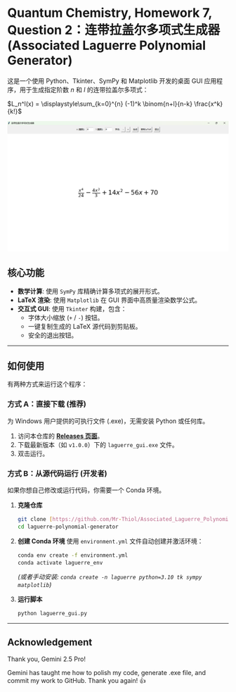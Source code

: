 # Quantum Chemistry, Homework 7, Question 2：连带拉盖尔多项式生成器 (Associated Laguerre Polynomial Generator)

这是一个使用 Python、Tkinter、SymPy 和 Matplotlib 开发的桌面 GUI 应用程序，用于生成指定阶数 $n$ 和 $l$ 的连带拉盖尔多项式：

$L_n^l(x) = \displaystyle\sum_{k=0}^{n} (-1)^k \binom{n+l}{n-k} \frac{x^k}{k!}$

![screenshot](.//screenshot.png)

## 核心功能

* **数学计算**: 使用 `SymPy` 库精确计算多项式的展开形式。
* **LaTeX 渲染**: 使用 `Matplotlib` 在 GUI 界面中高质量渲染数学公式。
* **交互式 GUI**: 使用 `Tkinter` 构建，包含：
    * 字体大小缩放 (`+` / `-`) 按钮。
    * 一键复制生成的 LaTeX 源代码到剪贴板。
    * 安全的退出按钮。

---

## 如何使用

有两种方式来运行这个程序：

### 方式 A：直接下载 (推荐)

为 Windows 用户提供的可执行文件 (.exe)，无需安装 Python 或任何库。

1.  访问本仓库的 **[Releases 页面](https://github.com/Mr-Thiol/Associated_Laguerre_Polynomial_Generator/releases)**。
2.  下载最新版本（如 `v1.0.0`）下的 `laguerre_gui.exe` 文件。
3.  双击运行。

### 方式 B：从源代码运行 (开发者)

如果你想自己修改或运行代码，你需要一个 Conda 环境。

1.  **克隆仓库**
    ```bash
    git clone [https://github.com/Mr-Thiol/Associated_Laguerre_Polynomial_Generator](https://github.com/Mr-Thiol/Associated_Laguerre_Polynomial_Generator)
    cd laguerre-polynomial-generator
    ```

2.  **创建 Conda 环境**
    使用 `environment.yml` 文件自动创建并激活环境：
    ```bash
    conda env create -f environment.yml
    conda activate laguerre_env 
    ```
    *(或者手动安装: `conda create -n laguerre python=3.10 tk sympy matplotlib`)*

3.  **运行脚本**
    ```bash
    python laguerre_gui.py
    ```

---

## Acknowledgement

Thank you, Gemini 2.5 Pro!

Gemini has taught me how to polish my code, generate .exe file, and commit my work to GitHub. Thank you again! :+1:
